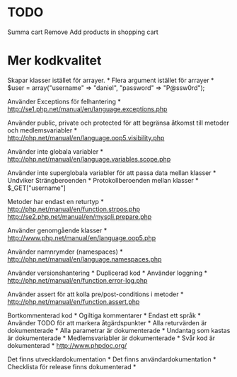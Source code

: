 

TODO
====

Summa cart
Remove Add products in shopping cart


Mer kodkvalitet
===
Skapar klasser istället för arrayer. *
Flera argument istället för arrayer *
$user = array("username" => "daniel", "password" => "P@ssw0rd");


Använder Exceptions för felhantering *
http://se1.php.net/manual/en/language.exceptions.php

Använder public, private och protected för att begränsa åtkomst till metoder och medlemsvariabler *
http://php.net/manual/en/language.oop5.visibility.php

Använder inte globala variabler *
http://php.net/manual/en/language.variables.scope.php

Använder inte superglobala variabler för att passa data mellan klasser *
Undviker Strängberoenden *
Protokollberoenden mellan klasser *
$_GET["username"]

Metoder har endast en returtyp *
http://php.net/manual/en/function.strpos.php
http://se2.php.net/manual/en/mysqli.prepare.php

Använder genomgående klasser *
http://www.php.net/manual/en/language.oop5.php

Använder namnrymder (namespaces) *
http://php.net/manual/en/language.namespaces.php

Använder versionshantering *
Duplicerad kod *
Använder loggning *
http://php.net/manual/en/function.error-log.php

Använder assert för att kolla pre/post-conditions i metoder *
http://php.net/manual/en/function.assert.php

Bortkommenterad kod *
Ogiltiga kommentarer *
Endast ett språk *
Använder TODO för att markera åtgärdspunkter *
Alla returvärden är dokumenterade *
Alla parametrar är dokumenterade *
Undantag som kastas är dokumenterade *
Medlemsvariabler är dokumenterade *
Svår kod är dokumenterad *
http://www.phpdoc.org/

Det finns utvecklardokumentation *
Det finns användardokumentation *
Checklista för release finns dokumenterad *